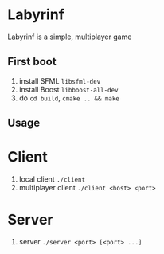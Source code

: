 # Labyrinf

Labyrinf is a simple, multiplayer game

## First boot

1. install SFML `libsfml-dev`
2. install Boost `libboost-all-dev`
3. do `cd build`, `cmake .. && make`

## Usage

# Client
1. local client `./client`
2. multiplayer client `./client <host> <port>`

# Server
1. server `./server <port> [<port> ...]`
